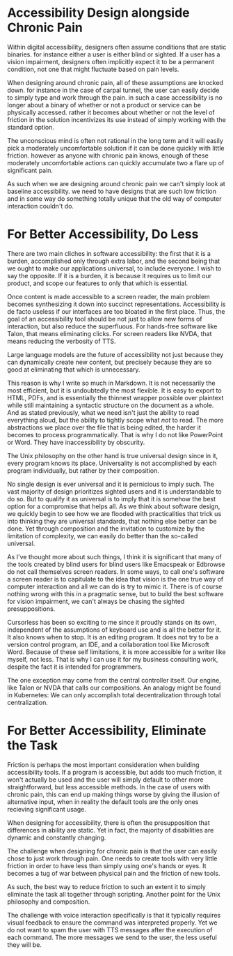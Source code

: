 # Accessibility Design alongside Chronic Pain

Within digital accessibility, designers often assume conditions that are static binaries. for instance either a user is either blind or sighted. If a user has a vision impairment, designers often implicitly expect it to be a permanent condition, not one that might fluctuate based on pain levels.

When designing around chronic pain, all of these assumptions are knocked down. for instance in the case of carpal tunnel, the user can easily decide to simply type and work through the pain. in such a case accessibility is no longer about a binary of whether or not a product or service can be physically accessed. rather it becomes about whether or not the level of friction in the solution incentivizes its use instead of simply working with the standard option.

The unconscious mind is often not rational in the long term and it will easily pick a moderately uncomfortable solution if it can be done quickly with little friction. however as anyone with chronic pain knows, enough of these moderately uncomfortable actions can quickly accumulate two a flare up of significant pain.

As such when we are designing around chronic pain we can't simply look at baseline accessibility. we need to have designs that are such low friction and in some way do something totally unique that the old way of computer interaction couldn't do.

# For Better Accessibility, Do Less

There are two main cliches in software accessibility: the first that it is a burden, accomplished only through extra labor, and the second being that we ought to make our applications universal, to include everyone. I wish to say the opposite. If it is a burden, it is because it requires us to limit our product, and scope our features to only that which is essential.

Once content is made accessible to a screen reader, the main problem becomes synthesizing it down into succinct representations. Accessibility is de facto useless if our interfaces are too bloated in the first place. Thus, the goal of an accessibility tool should be not just to allow new forms of interaction, but also reduce the superfluous. For hands-free software like Talon, that means eliminating clicks. For screen readers like NVDA, that means reducing the verbosity of TTS.

Large language models are the future of accessibility not just because they can dynamically create new content, but precisely because they are so good at eliminating that which is unnecessary.

This reason is why I write so much in Markdown. It is not necessarily the most efficient, but it is undoubtedly the most flexible. It is easy to export to HTML, PDFs, and is essentially the thinnest wrapper possible over plaintext while still maintaining a syntactic structure on the document as a whole. And as stated previously, what we need isn't just the ability to read everything aloud, but the ability to tightly scope what _not_ to read. The more abstractions we place over the file that is being edited, the harder it becomes to process programmatically. That is why I do not like PowerPoint or Word. They have inaccessibility by obscurity.

The Unix philosophy on the other hand is true universal design since in it, every program knows its place. Universality is not accomplished by each program individually, but rather by their composition.

No single design is ever universal and it is pernicious to imply such. The vast majority of design prioritizes sighted users and it is understandable to do so. But to qualify it as universal is to imply that it is somehow the best option for a compromise that helps all. As we think about software design, we quickly begin to see how we are flooded with practicalities that trick us into thinking they are universal standards, that nothing else better can be done. Yet through composition and the invitation to customize by the limitation of complexity, we can easily do better than the so-called universal.

As I've thought more about such things, I think it is significant that many of the tools created by blind users for blind users like Emacspeak or Edbrowse do not call themselves screen readers. In some ways, to call one's software a screen reader is to capitulate to the idea that vision is the one true way of computer interaction and all we can do is try to mimic it. There is of course nothing wrong with this in a pragmatic sense, but to build the best software for vision impairment, we can't always be chasing the sighted presuppositions.

Cursorless has been so exciting to me since it proudly stands on its own, independent of the assumptions of keyboard use and is all the better for it. It also knows when to stop. It is an editing program. It does not try to be a version control program, an IDE, and a collaboration tool like Microsoft Word. Because of these self limitations, it is more accessible for a writer like myself, not less. That is why I can use it for my business consulting work, despite the fact it is intended for programmers.

The one exception may come from the central controller itself. Our engine, like Talon or NVDA that calls our compositions. An analogy might be found in Kubernetes: We can only accomplish total decentralization through total centralization.

# For Better Accessibility, Eliminate the Task

Friction is perhaps the most important consideration when building accessibility tools. If a program is accessible, but adds too much friction, it won't actually be used and the user will simply default to other more straightforward, but less accessible methods. In the case of users with chronic pain, this can end up making things worse by giving the illusion of alternative input, when in reality the default tools are the only ones recieving significant usage.

When designing for accessibility, there is often the presupposition that differences in ability are static. Yet in fact, the majority of disabilities are dynamic and constantly changing.

The challenge when designing for chronic pain is that the user can easily chose to just work through pain. One needs to create tools with very little friction in order to have less than simply using one's hands or eyes. It becomes a tug of war between physical pain and the friction of new tools.

As such, the best way to reduce friction to such an extent it to simply eliminate the task all together through scripting. Another point for the Unix philosophy and composition.

<!-- The human body is such a wonderful dynamism of motion and feeling yet when we interact with the computer, we resign ourselves to often nothing but the eyes and hands. Why is this the case? It is friction.

Most users of all backgrounds and abilities don't use all potential input methods for their computer. They simply use the ones with the least friction at the moment. Sighted people generally have abnormally high amounts of mouse usage, often unoptimally so. Whereas visually impaired people generally have abnormally high amounts of keyboard usage, and often do not take advantage of voice commands. -->

The challenge with voice interaction specifically is that it typically requires visual feedback to ensure the command was interpreted properly. Yet we do not want to spam the user with TTS messages after the execution of each command. The more messages we send to the user, the less useful they will be.
